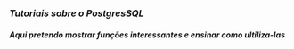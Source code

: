 
###  *Tutoriais sobre o PostgresSQL*
##### Aqui pretendo mostrar funções interessantes e ensinar como ultiliza-las
